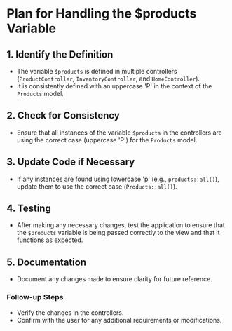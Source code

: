 # Plan for Handling the $products Variable

## 1. Identify the Definition
- The variable `$products` is defined in multiple controllers (`ProductController`, `InventoryController`, and `HomeController`).
- It is consistently defined with an uppercase 'P' in the context of the `Products` model.

## 2. Check for Consistency
- Ensure that all instances of the variable `$products` in the controllers are using the correct case (uppercase 'P') for the `Products` model.

## 3. Update Code if Necessary
- If any instances are found using lowercase 'p' (e.g., `products::all()`), update them to use the correct case (`Products::all()`).

## 4. Testing
- After making any necessary changes, test the application to ensure that the `$products` variable is being passed correctly to the view and that it functions as expected.

## 5. Documentation
- Document any changes made to ensure clarity for future reference.

### Follow-up Steps
- Verify the changes in the controllers.
- Confirm with the user for any additional requirements or modifications.
